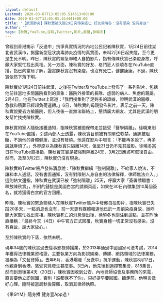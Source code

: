 ```yaml
---
layout: default
Lastmod: 2020-03-07T13:05:05.514513+00:00
date: 2020-03-07T13:05:05.514441+00:00
title: "【武漢肺炎】陳秋實被失蹤29日突傳染疫亡 好友徐曉冬：沒有感染 沒有身故"
author: ""
tags: [秋實,YouTube,沒有,Twitter,影片,直播,徐曉冬]
---
```


曾經到香港揭示「反送中」抗爭真實情況的內地公民記者陳秋實，1月24日前往湖北省武漢市，揭露新型冠狀病毒肺炎疫情的真實面，未料2月6日起失蹤，至今更是生死不明。昨日，陳秋實的緊急聯絡人自拍影片，指有傳陳秋實已染疫身故，呼籲大家幫忙找出真相。另一方面，陳秋實的好友、格鬥狂人徐曉冬在YouTube直播，指已向當局了解，證實陳秋實沒有染疫，也沒有死亡，健健康康。不過，陳秋實依然下落下明。

陳秋實於1月24日前往武漢，之後在Twitter及YouTube上發佈了一系列影片，包括他前往當地多間醫院看到的景象：醫院外排着的長隊、虛弱的病人、焦慮的親屬。2月4日，他在Twitter上寫道：「我們搜集到了足夠多的證據，證明武漢的醫療、急救和殯葬已經超負荷運轉。」6日，陳秋實的母親發佈影片，表示之前一天，陳秋實說要去方艙醫院，但入夜後一直無法聯絡上，懇請廣大網友、尤其是武漢的朋友幫忙找找陳秋實。

陳秋實的家人隨後接獲通知，指陳秋實被國保帶走並接受「醫學隔離」。徐曉東則在YouTube直播，引述內部人士透露，陳秋實目前被有關單位軟禁，通訊被阻斷，不過他的身體健康，並沒有發燒。他還在影片中坦言：「不能再多說了，再多說就麻煩了。」外界原以為陳秋實只隔離14天，但至21日仍不見其蹤影。徐曉冬當日在YouTube直播指，陳秋實其實是被強制隔離24天，3月2日應該可恢復自由。然而，及至3月2日，陳秋實仍沒有現身。

陳秋實的Twitter賬戶發佈消息說：「陳秋實繼續『強制隔離』，不給家人說法，不讓和本人通話，沒有書面通知，沒有對限制人身自由的法律解釋，律師無法介入。」這則帖文還指，陳秋實在武漢已被「強制隔離」25天，呼籲大家「簽署請願書：釋放陳秋實」，所附的鏈接是美國白宮的請願頁面，如果在30日內徵集到10萬個簽名，就將獲得白宮的官方回應。

昨晚，陳秋實的緊急聯絡人在陳秋實Twitter賬戶中發佈自拍影片，指陳秋實已失蹤20多天，一點消息也沒有，前一天更有媒體報道他已於一周前染疫身故，她呼籲大家幫忙找出真相。陳秋實死亡的消息傳出後，徐曉冬也關注到這點，並在昨晚直播稱：「最終今天（4日）中午官方正式回覆，秋實身體一切正常沒有感染，沒有身故，請大家放心。」

至於陳秋實的下落，依然未明。

現年34歲的陳秋實過去從事影視傳播業，於2013年通過中國國家司法考試，2014年獲得法律職業資格證，主要執業方向為影視娛樂、傳媒、網路領域的法律業務，被稱為「文藝律師」。去年6月，香港爆發「反送中」抗爭運動，陳秋實8月17日，他親身到香港，感受究竟發生甚麼事。3日內，彵先後到過撐警集會、818集會，然而到港後第4天（20日），陳秋實因收到公安、內地律師協會及事務所的來電，直言要他立即回國，否則「誰都保不了你」，只好提早要回國。臨走前，他明言做好心理，隨時被當局秋後算賬，取消其律師執照。

《果GYM》隨身播 健身壹App過！

